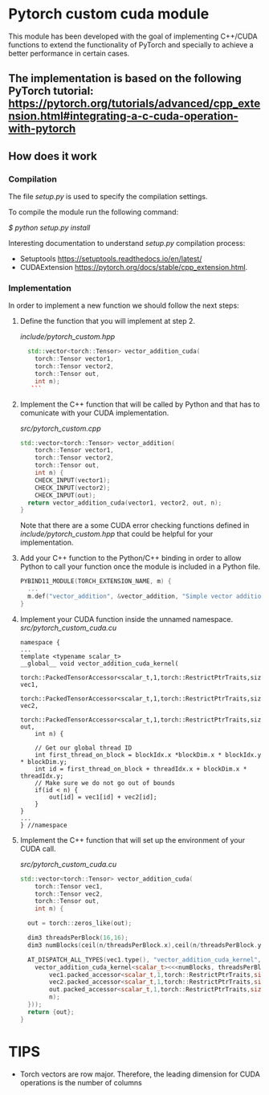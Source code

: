 # Pytorch custom cuda module
This module has been developed with the goal of implementing C++/CUDA functions to extend the functionality of PyTorch
and specially to achieve a better performance in certain cases.


The implementation is based on the following PyTorch tutorial: 
<https://pytorch.org/tutorials/advanced/cpp_extension.html#integrating-a-c-cuda-operation-with-pytorch>
---
## How does it work
### Compilation 
The file _setup.py_ is used to specify the compilation settings.

To compile the module run the following command:

_$ python setup.py install_

Interesting documentation to understand _setup.py_ compilation process:
- Setuptools <https://setuptools.readthedocs.io/en/latest/> 
- CUDAExtension <https://pytorch.org/docs/stable/cpp_extension.html>.

### Implementation
In order to implement a new function we should follow the next steps:

1. Define the function that you will implement at step 2.
   
    _include/pytorch_custom.hpp_
    ```c++
      std::vector<torch::Tensor> vector_addition_cuda(
        torch::Tensor vector1,
        torch::Tensor vector2,
        torch::Tensor out,
        int n);
       ```
   
2. Implement the C++ function that will be called by Python and that has to comunicate with your CUDA implementation.

    _src/pytorch_custom.cpp_
    ```c++
    std::vector<torch::Tensor> vector_addition(
        torch::Tensor vector1,
        torch::Tensor vector2,
        torch::Tensor out,
        int n) {
        CHECK_INPUT(vector1);
        CHECK_INPUT(vector2);
        CHECK_INPUT(out);
      return vector_addition_cuda(vector1, vector2, out, n);
    }
    ```
    Note that there are a some CUDA error checking functions defined in _include/pytorch_custom.hpp_ that could be
    helpful for your implementation.


3. Add your C++ function to the Python/C++ binding in order to allow Python to call your function once the module is
included in a Python file.
    ```c++
    PYBIND11_MODULE(TORCH_EXTENSION_NAME, m) {
      ...
      m.def("vector_addition", &vector_addition, "Simple vector addition (CUDA)");
    }
    ```
   
4. Implement your CUDA function inside the unnamed namespace.
    _src/pytorch_custom_cuda.cu_
    ```cuda
    namespace {
    ...
    template <typename scalar_t>
    __global__ void vector_addition_cuda_kernel(
        torch::PackedTensorAccessor<scalar_t,1,torch::RestrictPtrTraits,size_t> vec1,
        torch::PackedTensorAccessor<scalar_t,1,torch::RestrictPtrTraits,size_t> vec2,
        torch::PackedTensorAccessor<scalar_t,1,torch::RestrictPtrTraits,size_t> out,
        int n) {
    
        // Get our global thread ID
        int first_thread_on_block = blockIdx.x *blockDim.x * blockIdx.y * blockDim.y;
        int id = first_thread_on_block + threadIdx.x + blockDim.x * threadIdx.y;
        // Make sure we do not go out of bounds
        if(id < n) {
            out[id] = vec1[id] + vec2[id];
        }
    }
    ...
    } //namespace
    ```
5. Implement the C++ function that will set up the environment of your CUDA call.
    
    _src/pytorch_custom_cuda.cu_
        
    ```c++
    std::vector<torch::Tensor> vector_addition_cuda(
        torch::Tensor vec1,
        torch::Tensor vec2,
        torch::Tensor out,
        int n) {
    
      out = torch::zeros_like(out);
    
      dim3 threadsPerBlock(16,16);
      dim3 numBlocks(ceil(n/threadsPerBlock.x),ceil(n/threadsPerBlock.y));
    
      AT_DISPATCH_ALL_TYPES(vec1.type(), "vector_addition_cuda_kernel", ([&] {
        vector_addition_cuda_kernel<scalar_t><<<numBlocks, threadsPerBlock>>>(
            vec1.packed_accessor<scalar_t,1,torch::RestrictPtrTraits,size_t>(),
            vec2.packed_accessor<scalar_t,1,torch::RestrictPtrTraits,size_t>(),
            out.packed_accessor<scalar_t,1,torch::RestrictPtrTraits,size_t>(),
            n);
      }));
      return {out};
    }
    ```
   
# TIPS
- Torch vectors are row major. Therefore, the leading dimension for CUDA operations is the number of columns